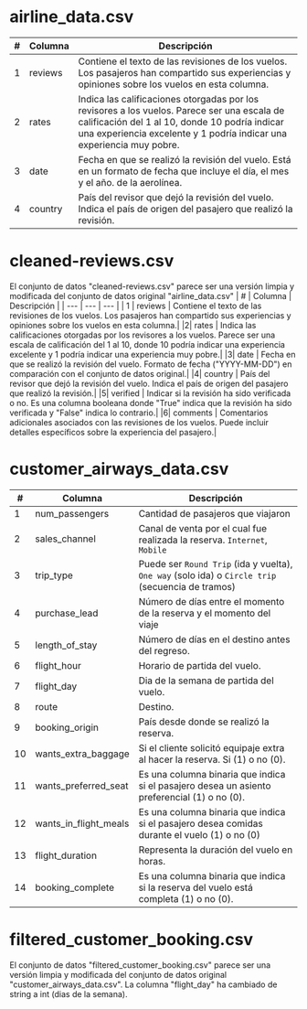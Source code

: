 # airline_data.csv
| # | Columna | Descripción |
| --- | --- | --- |
| 1 | reviews | Contiene el texto de las revisiones de los vuelos. Los pasajeros han compartido sus experiencias y opiniones sobre los vuelos en esta columna.|
|2| rates | Indica las calificaciones otorgadas por los revisores a los vuelos. Parece ser una escala de calificación del 1 al 10, donde 10 podría indicar una experiencia excelente y 1 podría indicar una experiencia muy pobre.|
|3| date | Fecha en que se realizó la revisión del vuelo. Está en un formato de fecha que incluye el día, el mes y el año. de la aerolínea.|
|4| country | País del revisor que dejó la revisión del vuelo. Indica el país de origen del pasajero que realizó la revisión.|

# cleaned-reviews.csv
El conjunto de datos "cleaned-reviews.csv" parece ser una versión limpia y modificada del conjunto de datos original "airline_data.csv"
| # | Columna | Descripción |
| --- | --- | --- |
| 1 | reviews | Contiene el texto de las revisiones de los vuelos. Los pasajeros han compartido sus experiencias y opiniones sobre los vuelos en esta columna.|
|2| rates | Indica las calificaciones otorgadas por los revisores a los vuelos. Parece ser una escala de calificación del 1 al 10, donde 10 podría indicar una experiencia excelente y 1 podría indicar una experiencia muy pobre.|
|3| date | Fecha en que se realizó la revisión del vuelo. Formato de fecha ("YYYY-MM-DD") en comparación con el conjunto de datos original.|
|4| country | País del revisor que dejó la revisión del vuelo. Indica el país de origen del pasajero que realizó la revisión.|
|5| verified | Indicar si la revisión ha sido verificada o no. Es una columna booleana donde "True" indica que la revisión ha sido verificada y "False" indica lo contrario.|
|6| comments | Comentarios adicionales asociados con las revisiones de los vuelos. Puede incluir detalles específicos sobre la experiencia del pasajero.|

# customer_airways_data.csv
| # | Columna | Descripción |
| --- | --- | --- |
|1| num_passengers | Cantidad de pasajeros que viajaron|
|2| sales_channel | Canal de venta por el cual fue realizada la reserva. `Internet`, `Mobile`|
|3| trip_type | Puede ser ``Round Trip`` (ida y vuelta), ``One way`` (solo ida) o ``Circle trip`` (secuencia de tramos)|
|4| purchase_lead | Número de días entre el momento de la reserva y el momento del viaje |
|5| length_of_stay | Número de días en el destino antes del regreso.|
|6| flight_hour | Horario de partida del vuelo.|
|7| flight_day | Dia de la semana de partida del vuelo.|
|8| route | Destino.|
|9| booking_origin | País desde donde se realizó la reserva.|
|10| wants_extra_baggage | Si el cliente solicitó equipaje extra al hacer la reserva. Si (1) o no (0).|
|11| wants_preferred_seat | Es una columna binaria que indica si el pasajero desea un asiento preferencial (1) o no (0).|
|12| wants_in_flight_meals | Es una columna binaria que indica si el pasajero desea comidas durante el vuelo (1) o no (0) |
|13| flight_duration | Representa la duración del vuelo en horas. |
|14| booking_complete | Es una columna binaria que indica si la reserva del vuelo está completa (1) o no (0). |

# filtered_customer_booking.csv
El conjunto de datos "filtered_customer_booking.csv" parece ser una versión limpia y modificada del conjunto de datos original "customer_airways_data.csv". 
La columna "flight_day" ha cambiado de string a int (dias de la semana).